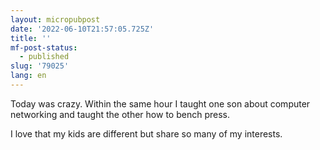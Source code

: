 ```yaml
---
layout: micropubpost
date: '2022-06-10T21:57:05.725Z'
title: ''
mf-post-status:
  - published
slug: '79025'
lang: en
---
```

Today was crazy. Within the same hour I taught one son about computer networking and taught the other how to bench press. 

I love that my kids are different but share so many of my interests. 
